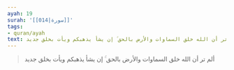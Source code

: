 ```yaml
---
ayah: 19
surah: '[[014|سورة]]'
tags:
- quran/ayah
text: ألم تر أن الله خلق السماوات والأرض بالحق ۚ إن يشأ يذهبكم ويأت بخلق جديد
---
```

> ألم تر أن الله خلق السماوات والأرض بالحق ۚ إن يشأ يذهبكم ويأت بخلق جديد
